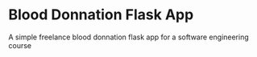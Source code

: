 # Blood Donnation Flask App
 A simple freelance blood donnation flask app for a software engineering course
